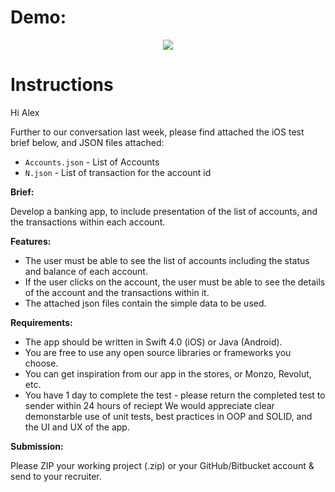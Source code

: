 # Demo:
<p align="center">
  <img src="demo.gif">
</p>


# Instructions

Hi Alex

Further to our conversation last week, please find attached the iOS test brief below, and JSON files attached:

   - `Accounts.json` - List of Accounts
   - `N.json` - List of transaction for the account id


**Brief:**

Develop a banking app, to include presentation of the list of accounts, and the transactions within each account.

**Features:**

- The user must be able to see the list of accounts including the status and balance of each account.
- If the user clicks on the account, the user must be able to see the details of the account and the transactions within it.
- The attached json files contain the simple data to be used.

**Requirements:**

- The app should be written in Swift 4.0 (iOS) or Java (Android).
- You are free to use any open source libraries or frameworks you choose.
- You can get inspiration from our app in the stores, or Monzo, Revolut, etc.
- You have 1 day to complete the test - please return the completed test to sender within 24 hours of reciept We would appreciate clear demonstarble use of unit tests, best practices  in OOP and SOLID, and the UI and UX of the app.

**Submission:**

 Please ZIP your working project (<your name>.zip) or your GitHub/Bitbucket account & send to your recruiter.
